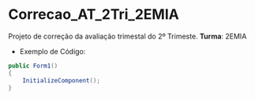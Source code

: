 # Correcao_AT_2Tri_2EMIA

Projeto de correção da avaliação trimestal do 2º Trimeste. **Turma**: 2EMIA

- Exemplo de Código:

```C#
public Form1()
{
	InitializeComponent();
}
```
